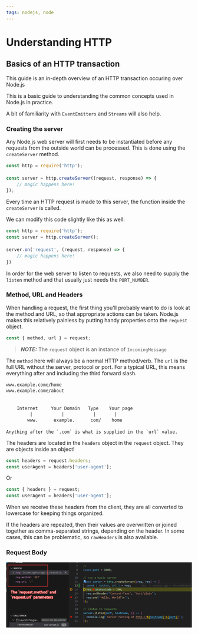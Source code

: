 ```yaml
---
tags: nodejs, node
---
```


# Understanding HTTP

## Basics of an HTTP transaction

This guide is an in-depth overview of an HTTP transaction occuring over Node.js

This is a basic guide to understanding the common concepts used in Node.js in practice.

A bit of familiarity with `EventEmitters` and `Streams` will also help.

### Creating the server

Any Node.js web server will first needs to be instantiated before any requests from the outside world can be processed. This is done using the `createServer` method.

```js
const http = require('http');

const server = http.createServer((request, response) => {
    // magic happens here!
});
```

Every time an HTTP request is made to this server, the function inside the `createServer` is called.

We can modify this code slightly like this as well:

```js
const http = require('http');
const server = http.createServer();

server.on('request', (request, response) => {
    // magic happens here!
})
```
In order for the web server to listen to requests, we also need to supply the `listen` method and that usually just needs the `PORT_NUMBER`.

### Method, URL and Headers

When handling a request, the first thing you'll probably want to do is look at the method and URL, so that appropriate actions can be taken. Node.js makes this relatively painless by putting handy properties onto the `request` object.

```js
const { method, url } = request;
```

> **_NOTE:_**  The `request` object is an instance of `IncomingMessage`

The `method` here will always be a normal HTTP method/verb. The `url` is the full URL without the server, protocol or port. For a typical URL, this means everything after and including the third forward slash.

```
www.example.come/home
www.example.come/about


    Internet     Your Domain   Type    Your page
         |           |           |       |
        www.      example.      com/    home

Anything after the `.com` is what is supplied in the `url` value.
```

The headers are located in the `headers` object in the `request` object. They are objects inside an object!

```js
const headers = request.headers;
const userAgent = headers['user-agent'];
```
Or
```js
const { headers } = request;
const userAgent = headers['user-agent'];
```

When we receive these headers from the client, they are all converted to lowercase for keeping things organized.

If the headers are repeated, then their values are overwritten or joined together as comma-separated strings, depending on the header. In some cases, this can be problematic, so `rawHeaders` is also available.

### Request Body



![The `method` and `url` properties](/assets/images/Code_6a2dGm0UcH.png "Method and URL properties")


